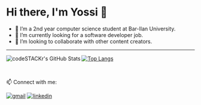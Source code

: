 # Hi there, I'm Yossi 👋 

- 🌱 I’m a 2nd year computer science student at Bar-Ilan University.
- 🔭 I’m currently looking for a software developer job.
- 👯 I’m looking to collaborate with other content creators.

---
<img align="left" alt="codeSTACKr's GitHub Stats" src="https://github-readme-stats.vercel.app/api?username=yossix07&show_icons=true&hide_border=false&title_color=ff652f&icon_color=FFE400&bg_color=09131B&text_color=ffffff&border_color=0c1a25" />

[![Top Langs](https://github-readme-stats.vercel.app/api/top-langs/?username=yossix07&layout=compact)](https://github.com/yossix07/github-readme-stats)

<br/>

📫  Connect with me:
  
[![gmail](https://cdn.icon-icons.com/icons2/652/PNG/48/gmail_icon-icons.com_59877.png)][1]
[![linkedin](https://cdn.icon-icons.com/icons2/2428/PNG/48/linkedin_black_logo_icon_147114.png)][2]

[1]: mailto:yossix07@gmail.com
[2]: www.linkedin.com/in/yossi-maatook
